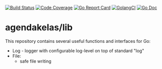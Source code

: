 [![Build Status](https://travis-ci.org/agendakelas/lib.svg?branch=master)](https://travis-ci.org/agendakelas/lib)
[![Code Coverage](https://img.shields.io/codecov/c/github/agendakelas/lib/master.svg)](https://codecov.io/github/agendakelas/lib?branch=master)
[![Go Report Card](https://goreportcard.com/badge/github.com/agendakelas/lib)](https://goreportcard.com/report/github.com/agendakelas/lib)
[![GolangCI](https://golangci.com/badges/github.com/agendakelas/lib.svg)](https://golangci.com/r/github.com/agendakelas/lib)
[![Go Doc](https://godoc.org/github.com/agendakelas/lib?status.svg)](https://godoc.org/github.com/agendakelas/lib)

# agendakelas/lib

This repository contains several useful functions and interfaces for Go:

* Log - logger with configurable log-level on top of standard "log"
* File:
    * safe file writing
